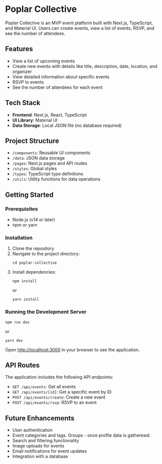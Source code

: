 # Poplar Collective

Poplar Collective is an MVP event platform built with Next.js, TypeScript, and Material UI. Users can create events, view a list of events, RSVP, and see the number of attendees.

## Features

- View a list of upcoming events
- Create new events with details like title, description, date, location, and organizer
- View detailed information about specific events
- RSVP to events
- See the number of attendees for each event

## Tech Stack

- **Frontend**: Next.js, React, TypeScript
- **UI Library**: Material UI
- **Data Storage**: Local JSON file (no database required)

## Project Structure

- `/components`: Reusable UI components
- `/data`: JSON data storage
- `/pages`: Next.js pages and API routes
- `/styles`: Global styles
- `/types`: TypeScript type definitions
- `/utils`: Utility functions for data operations

## Getting Started

### Prerequisites

- Node.js (v14 or later)
- npm or yarn

### Installation

1. Clone the repository
2. Navigate to the project directory:
   ```
   cd poplar-collective
   ```
3. Install dependencies:
   ```
   npm install
   ```
   or
   ```
   yarn install
   ```

### Running the Development Server

```
npm run dev
```

or

```
yarn dev
```

Open [http://localhost:3000](http://localhost:3000) in your browser to see the application.

## API Routes

The application includes the following API endpoints:

- `GET /api/events`: Get all events
- `GET /api/events/[id]`: Get a specific event by ID
- `POST /api/events/create`: Create a new event
- `POST /api/events/rsvp`: RSVP to an event

## Future Enhancements

- User authentication
- Event categories and tags. Groups - once profile data is gatherewd.
- Search and filtering functionality
- Image uploads for events
- Email notifications for event updates
- Integration with a database
